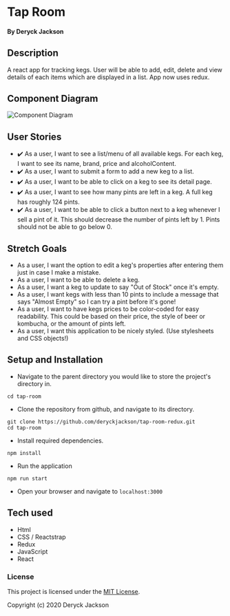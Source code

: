 # Tap Room

#### By Deryck Jackson

## Description

A react app for tracking kegs.
User will be able to add, edit, delete and view details of each items which are displayed in a list.
App now uses redux.

## Component Diagram

![Component Diagram](component-diagram.png)

## User Stories

* :heavy_check_mark: As a user, I want to see a list/menu of all available kegs. For each keg, I want to see its name, brand, price and alcoholContent.
* :heavy_check_mark: As a user, I want to submit a form to add a new keg to a list.
* :heavy_check_mark: As a user, I want to be able to click on a keg to see its detail page.
* :heavy_check_mark: As a user, I want to see how many pints are left in a keg. A full keg has roughly 124 pints.
* :heavy_check_mark: As a user, I want to be able to click a button next to a keg whenever I sell a pint of it. This should decrease the number of pints left by 1. Pints should not be able to go below 0.

## Stretch Goals

* As a user, I want the option to edit a keg's properties after entering them just in case I make a mistake.
* As a user, I want to be able to delete a keg.
* As a user, I want a keg to update to say "Out of Stock" once it's empty.
* As a user, I want kegs with less than 10 pints to include a message that says "Almost Empty" so I can try a pint before it's gone!
* As a user, I want to have kegs prices to be color-coded for easy readability. This could be based on their price, the style of beer or kombucha, or the amount of pints left.
* As a user, I want this application to be nicely styled. (Use stylesheets and CSS objects!)

## Setup and Installation
* Navigate to the parent directory you would like to store the project's directory in.
```
cd tap-room
```
* Clone the repository from github, and navigate to its directory.
```
git clone https://github.com/deryckjackson/tap-room-redux.git
cd tap-room
```
* Install required dependencies.
```
npm install
```
* Run the application
```
npm run start
```
* Open your browser and navigate to `localhost:3000`

## Tech used

* Html
* CSS / Reactstrap
* Redux
* JavaScript
* React

### License

This project is licensed under the [MIT License](https://opensource.org/licenses/MIT).

Copyright (c) 2020 Deryck Jackson
